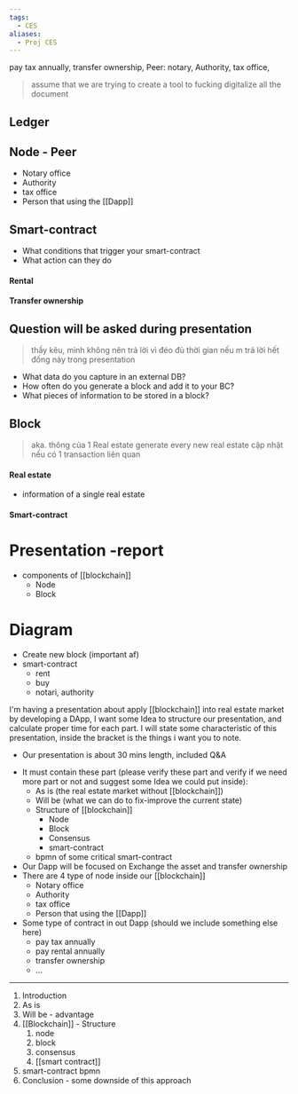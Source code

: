 ```yaml
---
tags:
  - CES
aliases:
  - Proj CES
---
```

pay tax annually, transfer ownership, Peer: notary, Authority, tax office,

> assume that we are trying to create a tool to fucking digitalize all the document
## Ledger 

## Node - Peer
* Notary office
* Authority 
* tax office 
* Person that using the [[Dapp]] 
## Smart-contract
* What conditions that trigger your smart-contract 
* What action can they do
#### Rental
#### Transfer ownership

## Question will be asked during presentation
> thầy kêu, mình không nên trả lời vì đéo đủ thời gian nếu m trả lời hết đống này trong presentation
* What data do you capture in an external DB? 
* How often do you generate a block and add it to your BC? 
* What pieces of information to be stored in a block? 

## Block 
> aka. thông của 1 Real estate generate every new real estate cập nhật nếu có 1 transaction liên quan
#### Real estate
* information of  a single real estate
#### Smart-contract 

# Presentation -report
* components of [[blockchain]]
	* Node
	* Block
# Diagram
* Create new block (important af)
* smart-contract
	* rent 
	* buy
	* notari, authority

I'm having a presentation about apply [[blockchain]] into real estate market by developing a DApp, I want  some Idea to structure our presentation, and calculate proper time for each part. I will state some characteristic of this presentation, inside the bracket is the things i want you to note.
- Our presentation is about 30 mins length, included Q&A
* It must contain these part (please verify these part and verify if we need more part or not and suggest some Idea we could put inside):
	* As is (the real estate market without [[blockchain]])
	* Will be (what we can do to fix-improve the current state)
	* Structure of [[blockchain]] 
		* Node 
		* Block
		* Consensus
		* smart-contract 
	* bpmn of some critical smart-contract 
* Our Dapp will be focused on Exchange the asset and transfer ownership
* There are 4 type of node inside our [[blockchain]]
	* Notary office
	* Authority 
	* tax office 
	* Person that using the [[Dapp]] 
* Some type of contract in out Dapp (should we include something else here)
	* pay tax annually
	* pay rental annually
	* transfer ownership 
	* ...
---
1. Introduction
2. As is
3. Will be - advantage
4. [[Blockchain]] - Structure
	1. node
	2. block
	3. consensus
	4. [[smart contract]]
5. smart-contract bpmn
6. Conclusion - some downside of this approach

